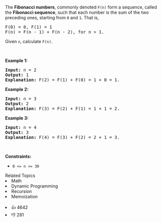 <p>The <b>Fibonacci numbers</b>, commonly denoted <code>F(n)</code> form a sequence, called the <b>Fibonacci sequence</b>, such that each number is the sum of the two preceding ones, starting from <code>0</code> and <code>1</code>. That is,</p>

<pre>
F(0) = 0, F(1) = 1
F(n) = F(n - 1) + F(n - 2), for n &gt; 1.
</pre>

<p>Given <code>n</code>, calculate <code>F(n)</code>.</p>

<p>&nbsp;</p> 
<p><strong>Example 1:</strong></p>

<pre>
<strong>Input:</strong> n = 2
<strong>Output:</strong> 1
<strong>Explanation:</strong> F(2) = F(1) + F(0) = 1 + 0 = 1.
</pre>

<p><strong>Example 2:</strong></p>

<pre>
<strong>Input:</strong> n = 3
<strong>Output:</strong> 2
<strong>Explanation:</strong> F(3) = F(2) + F(1) = 1 + 1 = 2.
</pre>

<p><strong>Example 3:</strong></p>

<pre>
<strong>Input:</strong> n = 4
<strong>Output:</strong> 3
<strong>Explanation:</strong> F(4) = F(3) + F(2) = 2 + 1 = 3.
</pre>

<p>&nbsp;</p> 
<p><strong>Constraints:</strong></p>

<ul> 
 <li><code>0 &lt;= n &lt;= 30</code></li> 
</ul>

<div><div>Related Topics</div><div><li>Math</li><li>Dynamic Programming</li><li>Recursion</li><li>Memoization</li></div></div><br><div><li>👍 4642</li><li>👎 281</li></div>